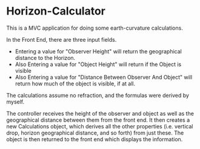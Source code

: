 # Horizon-Calculator

This is a MVC application for doing some earth-curvature calculations. 

In the Front End, there are three input fields. 
   * Entering a value for "Observer Height" will return the geographical distance to the Horizon.
   * Also Entering a value for "Object Height" will return if the Object is visible
   * Also Entering a value for "Distance Between Observer And Object" will return how much of the object is visible, if at all.

The calculations assume no refraction, and the formulas were derived by myself.

The controller receives the height of the observer and object as well as the geographical distance between them from the front end. It then creates a new Calculations object, which derives all the other properties (i.e. vertical drop, horizon geographical distance, and so forth) from just these. The object is then returned to the front end which displays the information.
